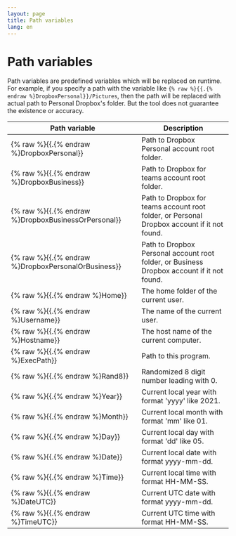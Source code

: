 ```yaml
---
layout: page
title: Path variables
lang: en
---
```


# Path variables

Path variables are predefined variables which will be replaced on runtime. For example, if you specify a path with the variable like `{% raw %}{{.{% endraw %}DropboxPersonal}}/Pictures`, then the path will be replaced with actual path to Personal Dropbox's folder. But the tool does not guarantee the existence or accuracy.

| Path variable                  | Description                                                                                 |
|--------------------------------|---------------------------------------------------------------------------------------------|
| {% raw %}{{.{% endraw %}DropboxPersonal}}           | Path to Dropbox Personal account root folder.                                               |
| {% raw %}{{.{% endraw %}DropboxBusiness}}           | Path to Dropbox for teams account root folder.                                              |
| {% raw %}{{.{% endraw %}DropboxBusinessOrPersonal}} | Path to Dropbox for teams account root folder, or Personal Dropbox account if it not found. |
| {% raw %}{{.{% endraw %}DropboxPersonalOrBusiness}} | Path to Dropbox Personal account root folder, or Business Dropbox account if it not found.  |
| {% raw %}{{.{% endraw %}Home}}                      | The home folder of the current user.                                                        |
| {% raw %}{{.{% endraw %}Username}}                  | The name of the current user.                                                               |
| {% raw %}{{.{% endraw %}Hostname}}                  | The host name of the current computer.                                                      |
| {% raw %}{{.{% endraw %}ExecPath}}                  | Path to this program.                                                                       |
| {% raw %}{{.{% endraw %}Rand8}}                     | Randomized 8 digit number leading with 0.                                                   |
| {% raw %}{{.{% endraw %}Year}}                      | Current local year with format 'yyyy' like 2021.                                            |
| {% raw %}{{.{% endraw %}Month}}                     | Current local month with format 'mm' like 01.                                               |
| {% raw %}{{.{% endraw %}Day}}                       | Current local day with format 'dd' like 05.                                                 |
| {% raw %}{{.{% endraw %}Date}}                      | Current local date with format yyyy-mm-dd.                                                  |
| {% raw %}{{.{% endraw %}Time}}                      | Current local time with format HH-MM-SS.                                                    |
| {% raw %}{{.{% endraw %}DateUTC}}                   | Current UTC date with format yyyy-mm-dd.                                                    |
| {% raw %}{{.{% endraw %}TimeUTC}}                   | Current UTC time with format HH-MM-SS.                                                      |


